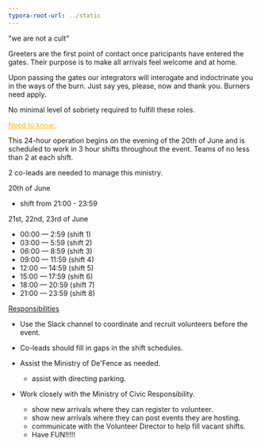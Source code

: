 ```yaml
---
typora-root-url: ../static
---
```


"we are not a cult"

Greeters are the first point of contact once paricipants have entered the gates.  Their purpose is to make all arrivals feel welcome and at home.

Upon passing the gates our integrators will interogate and indoctrinate you in the ways of the burn.  Just say yes, please, now and thank you.  Burners need apply.

No minimal level of sobriety required to fulfill these roles.



<span style="color:fdb913;"><u>Need to know:</u></span>

This 24-hour operation begins on the evening of the 20th of June and is scheduled to work in 3 hour shifts throughout the event.  Teams of no less than 2 at each shift.

2 co-leads are needed to manage this ministry.



20th of June

- shift from 21:00 - 23:59



21st, 22nd, 23rd of June

- 00:00 — 2:59 (shift 1)
- 03:00 — 5:59 (shift 2)
- 06:00 — 8:59 (shift 3)
- 09:00 — 11:59 (shift 4)
- 12:00 — 14:59 (shift 5)
- 15:00 — 17:59 (shift 6)
- 18:00 — 20:59 (shift 7)
- 21:00 — 23:59 (shift 8)



<u>Responsibilities</u>

- Use the Slack channel to coordinate and recruit volunteers before the event.

- Co-leads should fill in gaps in the shift schedules.

- Assist the Ministry of De'Fence as needed.

  - assist with directing parking.

- Work closely with the Ministry of Civic Responsibility.

  - show new arrivals where they can register to volunteer.
  - show new arrivals where they can post events they are hosting.
  - communicate with the Volunteer Director to help fill vacant shifts.
  - Have FUN!!!!!


